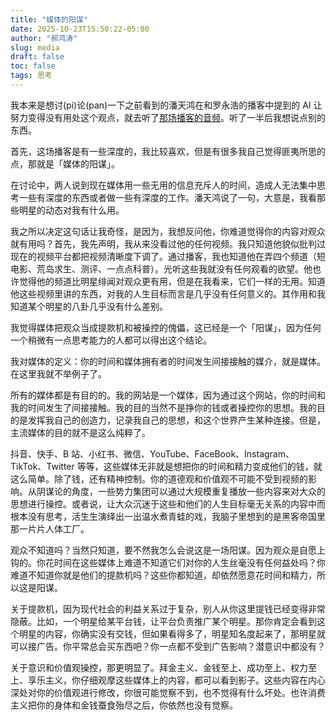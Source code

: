 ```yaml
---
title: "媒体的阳谋"
date: 2025-10-23T15:50:22-05:00
author: "郝鸿涛"
slug: media
draft: false
toc: false
tags: 思考
---
```


我本来是想讨(pi)论(pan)一下之前看到的潘天鸿在和罗永浩的播客中提到的 AI 让努力变得没有用处这个观点，就去听了[那场播客的音频](https://podcasts.apple.com/kz/podcast/%E5%BD%B1%E8%A7%86%E9%A3%93%E9%A3%8Etim-%E7%BD%97%E6%B0%B8%E6%B5%A9-%E7%94%A8%E5%BD%B1%E5%83%8F%E6%89%93%E5%BC%80%E4%B8%96%E7%95%8C%E7%9A%84%E6%A2%A6%E6%83%B3%E5%AE%B6/id1834069371?i=1000731081615)。听了一半后我想说点别的东西。

首先，这场播客是有一些深度的，我比较喜欢，但是有很多我自己觉得匪夷所思的点，那就是「媒体的阳谋」。

在讨论中，两人说到现在媒体用一些无用的信息充斥人的时间，造成人无法集中思考一些有深度的东西或者做一些有深度的工作。潘天鸿说了一句，大意是，我看那些明星的动态对我有什么用。

我之所以决定这句话让我奇怪，是因为，我想反问他，你难道觉得你的内容对观众就有用吗？首先，我先声明，我从来没看过他的任何视频。我只知道他貌似批判过现在的视频平台都把视频清晰度下调了。通过播客，我也知道他在弄四个频道（短电影、荒岛求生、测评、一点点科普）。光听这些我就没有任何观看的欲望。他也许觉得他的频道比明星绯闻对观众更有用，但是在我看来，它们一样的无用。知道他这些视频里讲的东西，对我的人生目标而言是几乎没有任何意义的。其作用和我知道某个明星的八卦几乎没有什么差别。

我觉得媒体把观众当成提款机和被操控的傀儡，这已经是一个「阳谋」，因为任何一个稍微有一点思考能力的人都可以得出这个结论。

我对媒体的定义：你的时间和媒体拥有者的时间发生间接接触的媒介，就是媒体。在这里我就不举例子了。

所有的媒体都是有目的的。我的网站是一个媒体，因为通过这个网站，你的时间和我的时间发生了间接接触。我的目的当然不是挣你的钱或者操控你的思想。我的目的是发挥我自己的创造力，记录我自己的思想，和这个世界产生某种连接。但是，主流媒体的目的就不是这么纯粹了。

抖音、快手、B 站、小红书、微信、YouTube、FaceBook、Instagram、TikTok、Twitter 等等，这些媒体无非就是想把你的时间和精力变成他们的钱，就这么简单。除了钱，还有精神控制。你的道德观和价值观不可能不受到视频的影响。从阴谋论的角度，一些势力集团可以通过大规模重复播放一些内容来对大众的思想进行操控。或者说，让大众沉迷于这些和他们的人生目标毫无关系的内容中而根本没有思考，活生生演绎出一出温水煮青蛙的戏，我脑子里想到的是黑客帝国里那一片片人体工厂。

观众不知道吗？当然只知道，要不然我怎么会说这是一场阳谋。因为观众是自愿上钩的。你花时间在这些媒体上难道不知道它们对你的人生丝毫没有任何益处吗？你难道不知道你就是他们的提款机吗？这些你都知道，却依然愿意花时间和精力，所以这是阳谋。

关于提款机，因为现代社会的利益关系过于复杂，别人从你这里提钱已经变得非常隐蔽。比如，一个明星给某平台钱，让平台负责推广某个明星。那你肯定会看到这个明星的内容，你确实没有交钱，但如果看得多了，明星知名度起来了，那明星就可以接广告。你平常总会买东西吧？你一点都不受到广告影响？潜意识中都没有？

关于意识和价值观操控，那更明显了。拜金主义、金钱至上、成功至上、权力至上、享乐主义，你仔细观摩这些媒体上的内容，都可以看到影子。这些内容在内心深处对你的价值观进行修改，你很可能觉察不到，也不觉得有什么坏处。也许消费主义把你的身体和金钱蚕食殆尽之后，你依然也没有觉察。







